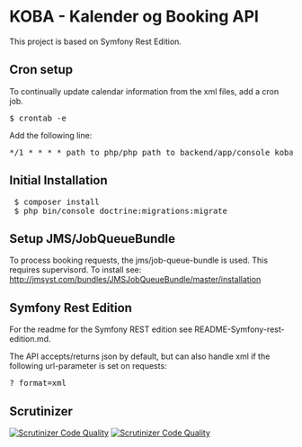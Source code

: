 # KOBA - Kalender og Booking API
This project is based on Symfony Rest Edition.

## Cron setup
To continually update calendar information from the xml files, add a cron job.
<pre>
$ crontab -e
</pre>

Add the following line:
<pre>
*/1 * * * * path_to_php/php path_to_backend/app/console koba:calendar:update
</pre>

## Initial Installation
<pre>
 $ composer install
 $ php bin/console doctrine:migrations:migrate
</pre>

## Setup JMS/JobQueueBundle
To process booking requests, the jms/job-queue-bundle is used. This requires supervisord.
To install see: http://jmsyst.com/bundles/JMSJobQueueBundle/master/installation

## Symfony Rest Edition
For the readme for the Symfony REST edition see README-Symfony-rest-edition.md.

The API accepts/returns json by default, but can also handle xml if the following url-parameter is set on requests:
<pre>
?_format=xml
</pre>

## Scrutinizer
[![Scrutinizer Code Quality](https://scrutinizer-ci.com/g/KOBADK/backend/badges/quality-score.png?b=development)](https://scrutinizer-ci.com/g/KOBADK/backend/?branch=development)
[![Scrutinizer Code Quality](https://scrutinizer-ci.com/g/KOBADK/backend/badges/build.png?b=development)](https://scrutinizer-ci.com/g/KOBADK/backend/?branch=development)


